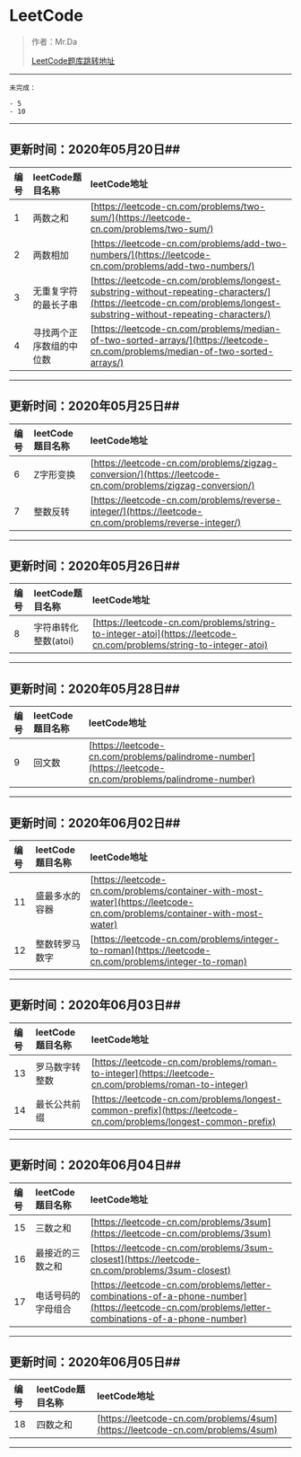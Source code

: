 # LeetCode #
> 作者：Mr.Da
> 
> [LeetCode题库跳转地址](https://leetcode-cn.com/problemset/all/ "leetcode-cn.com")


----------

    未完成：
    
    - 5
    - 10

----------

## 更新时间：2020年05月20日##

| 编号 |leetCode题目名称|leetCode地址 |
|:-|:- | :- |
| 1 | 两数之和 |[https://leetcode-cn.com/problems/two-sum/](https://leetcode-cn.com/problems/two-sum/) |
| 2 | 两数相加 |[https://leetcode-cn.com/problems/add-two-numbers/](https://leetcode-cn.com/problems/add-two-numbers/) |
|3|无重复字符的最长子串|[https://leetcode-cn.com/problems/longest-substring-without-repeating-characters/](https://leetcode-cn.com/problems/longest-substring-without-repeating-characters/)|
|4|寻找两个正序数组的中位数|[https://leetcode-cn.com/problems/median-of-two-sorted-arrays/](https://leetcode-cn.com/problems/median-of-two-sorted-arrays/)|


----------

## 更新时间：2020年05月25日##

| 编号 |leetCode题目名称|leetCode地址 |
|:-|:- | :- |
|6|Z字形变换|[https://leetcode-cn.com/problems/zigzag-conversion/](https://leetcode-cn.com/problems/zigzag-conversion/)|
|7|整数反转|[https://leetcode-cn.com/problems/reverse-integer/](https://leetcode-cn.com/problems/reverse-integer/)|


----------

## 更新时间：2020年05月26日##

| 编号 |leetCode题目名称| leetCode地址 |
|:-|:- | :- |
|8|字符串转化整数(atoi)|[https://leetcode-cn.com/problems/string-to-integer-atoi](https://leetcode-cn.com/problems/string-to-integer-atoi)|


----------

## 更新时间：2020年05月28日##

| 编号 |leetCode题目名称| leetCode地址 |
|:-|:- | :- |
|9|回文数|[https://leetcode-cn.com/problems/palindrome-number](https://leetcode-cn.com/problems/palindrome-number)|


----------

## 更新时间：2020年06月02日##

| 编号 |leetCode题目名称|leetCode地址 |
|:-|:- | :- |
|11|盛最多水的容器|[https://leetcode-cn.com/problems/container-with-most-water](https://leetcode-cn.com/problems/container-with-most-water)|
|12|整数转罗马数字|[https://leetcode-cn.com/problems/integer-to-roman](https://leetcode-cn.com/problems/integer-to-roman)|

----------

## 更新时间：2020年06月03日##

| 编号 |leetCode题目名称|leetCode地址 |
|:-|:- | :- |
|13|罗马数字转整数|[https://leetcode-cn.com/problems/roman-to-integer](https://leetcode-cn.com/problems/roman-to-integer)|
|14|最长公共前缀|[https://leetcode-cn.com/problems/longest-common-prefix](https://leetcode-cn.com/problems/longest-common-prefix)|

----------

## 更新时间：2020年06月04日##

| 编号 |leetCode题目名称|leetCode地址 |
|:-|:- | :- |
|15|三数之和|[https://leetcode-cn.com/problems/3sum](https://leetcode-cn.com/problems/3sum)|
|16|最接近的三数之和|[https://leetcode-cn.com/problems/3sum-closest](https://leetcode-cn.com/problems/3sum-closest)|
|17|电话号码的字母组合|[https://leetcode-cn.com/problems/letter-combinations-of-a-phone-number](https://leetcode-cn.com/problems/letter-combinations-of-a-phone-number)|

----------

## 更新时间：2020年06月05日##

| 编号 |leetCode题目名称|leetCode地址 |
|:-|:- | :- |
|18|四数之和|[https://leetcode-cn.com/problems/4sum](https://leetcode-cn.com/problems/4sum)|

----------

